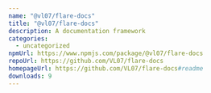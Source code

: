 ```yaml
---
name: "@vl07/flare-docs"
title: "@vl07/flare-docs"
description: A documentation framework
categories:
  - uncategorized
npmUrl: https://www.npmjs.com/package/@vl07/flare-docs
repoUrl: https://github.com/VL07/flare-docs
homepageUrl: https://github.com/VL07/flare-docs#readme
downloads: 9
---
```

